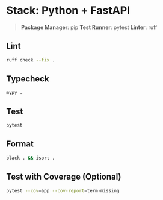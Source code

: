 # Stack: Python + FastAPI

> **Package Manager**: pip
> **Test Runner**: pytest
> **Linter**: ruff

## Lint
```bash
ruff check --fix .
```

## Typecheck
```bash
mypy .
```

## Test
```bash
pytest
```

## Format
```bash
black . && isort .
```

## Test with Coverage (Optional)
```bash
pytest --cov=app --cov-report=term-missing
```

